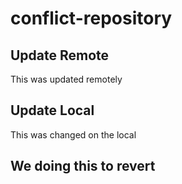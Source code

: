 # conflict-repository

## Update Remote

This was updated remotely
## Update Local 

This was changed on the local 

## We doing this to revert